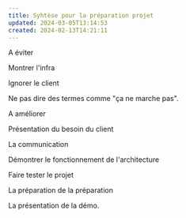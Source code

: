 ```yaml
---
title: Syhtèse pour la préparation projet
updated: 2024-03-05T13:14:53
created: 2024-02-13T14:21:11
---
```


A éviter

Montrer l'infra

Ignorer le client

Ne pas dire des termes comme "ça ne marche pas".

A améliorer

Présentation du besoin du client

La communication

Démontrer le fonctionnement de l'architecture

Faire tester le projet

La préparation de la préparation

La présentation de la démo.

